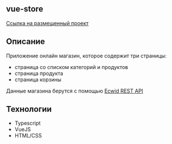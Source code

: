 ## vue-store
[Ссылка на размещенный проект](https://maks-eco.github.io/vue-ts-store/)

## Описание

Приложение онлайн магазин, которое содержит три страницы:

- страница со списком категорий и продуктов
- страница продукта
- страница корзины

Данные магазина берутся с помощью [Ecwid REST API](https://api-docs.ecwid.com/reference/rest-api)

## Технологии

- Typescript
- VueJS
- HTML/CSS
